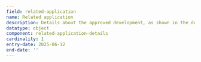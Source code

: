 ```yaml
---
field: related-application
name: Related application
description: Details about the approved development, as shown in the decision letter
datatype: object
component: related-application-details
cardinality: 1
entry-date: 2025-06-12
end-date: ''
---
```


